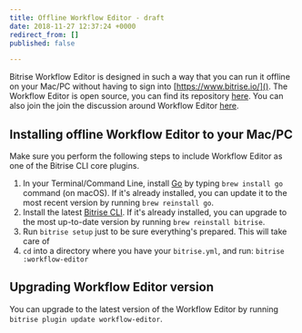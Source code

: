 ```yaml
---
title: Offline Workflow Editor - draft
date: 2018-11-27 12:37:24 +0000
redirect_from: []
published: false

---
```

Bitrise Workflow Editor is designed in such a way that you can run it offline on your Mac/PC without having to sign into [https://www.bitrise.io/](). The Workflow Editor is open source, you can find its repository [here](https://github.com/bitrise-io/bitrise-workflow-editor). You can also join the join the discussion around Workflow Editor [here](https://discuss.bitrise.io/t/workflow-editor-v2-open-source-offline-workflow-editor/39).

## Installing offline Workflow Editor to your Mac/PC

Make sure you perform the following steps to include Workflow Editor as one of the Bitrise CLI core plugins.

1. In your Terminal/Command Line, install [Go](https://golang.org/) by typing `brew install go` command (on macOS). If it's already installed, you can update it to the most recent version by running `brew reinstall go`.
2. Install the latest [Bitrise CLI](/bitrise-cli/installation/). If it's already installed, you can upgrade to the most up-to-date version by running `brew reinstall bitrise`.
3. Run `bitrise setup` just to be sure everything's prepared. This will take care of
4. `cd` into a directory where you have your `bitrise.yml`, and run: `bitrise :workflow-editor`

## Upgrading Workflow Editor version

You can upgrade to the latest version of the Workflow Editor by running `bitrise plugin update workflow-editor`.